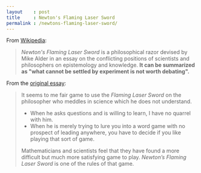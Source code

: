 ```yaml
---
layout    : post
title     : Newton's Flaming Laser Sword
permalink : /newtons-flaming-laser-sword/
---
```


From [Wikipedia](https://en.wikipedia.org/wiki/Mike_Alder#Newton's_flaming_laser_sword):

> _Newton's Flaming Laser Sword_ is a philosophical razor devised by Mike Alder
> in an essay on the conflicting positions of scientists and philosophers on
> epistemology and knowledge. **It can be summarized as "what cannot be settled
> by experiment is not worth debating".**

From the [original essay](https://philosophynow.org/issues/46/Newtons_Flaming_Laser_Sword):

> It seems to me fair game to use the _Flaming Laser Sword_ on the philosopher who
> meddles in science which he does not understand.
> 
> * When he asks questions and is willing to learn, I have no quarrel with him.
> * When he is merely trying to lure you into a word game with no
>   prospect of leading anywhere, you have to decide if you like playing
>   that sort of game.
> 
> Mathematicians and scientists feel that they have found a more difficult but
> much more satisfying game to play. _Newton’s Flaming Laser Sword_ is one of the
> rules of that game.
